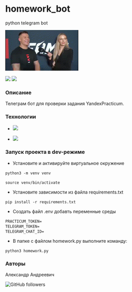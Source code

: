 # homework_bot
python telegram bot

![githab](https://raw.githubusercontent.com/Zolibot/Interview_of_a_real_fighter/main/Real_Fighter.GIF)

![](https://img.shields.io/badge/license-MIT-green)
![](https://img.shields.io/badge/Powered%20by-Python3.9-green)

### Описание

Телеграм бот для проверки задания YandexPracticum.

### Технологии

- ![](https://img.shields.io/badge/Python-3.9-brightgreen)
  
- ![](https://img.shields.io/badge/python_telegram_bot-13.7-brightgreen)

### Запуск проекта в dev-режиме

- Установите и активируйте виртуальное окружение

```
python3 -m venv venv
```

```
source venv/bin/activate
```

- Установите зависимости из файла requirements.txt

```
pip install -r requirements.txt
```
- Создать файл .env добавть переменные среды

```
PRACTICUM_TOKEN=
TELEGRAM_TOKEN=
TELEGRAM_CHAT_ID=
```

- В папке с файлом homework.py выполните команду:

```
python3 homework.py
```

### Авторы

Александр Андреевич

![GitHub followers](https://img.shields.io/github/followers/Zolibot?style=social)